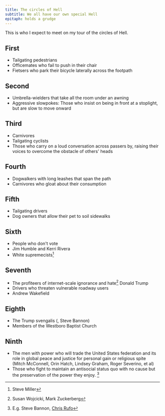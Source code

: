```yaml
---
title: The circles of Hell
subtitle: We all have our own special Hell
epitaph: holds a grudge
---
```


This is who I expect to meet on my tour of the circles of Hell.

## First
<!-- Limbo -->

- Tailgating pedestrians
- Officemates who fail to push in their chair
- Fietsers who park their bicycle laterally across the footpath

## Second
<!-- Lust -->

- Umbrella-wielders that take all the room under an awning
- Aggressive slowpokes: Those who insist on being in front at a stoplight, but are slow to move onward

## Third
<!-- Gluttony -->

- Carnivores
- Tailgating cyclists
- Those who carry on a loud conversation across passers by, raising their voices to overcome the obstacle of others' heads

## Fourth
<!-- Greed -->

- Dogwalkers with long leashes that span the path
- Carnivores who gloat about their consumption

## Fifth
<!-- Anger -->

- Tailgating drivers
- Dog owners that allow their pet to soil sidewalks

## Sixth
<!-- Heresy -->

- People who don't vote
- Jim Humble and Kerri Rivera
- White supremecists[^nazis]

[^nazis]: Steve Miller

## Seventh
<!-- Violence -->

- The profiteers of internet-scale ignorance and hate[^media]
  Donald Trump
- Drivers who threaten vulnerable roadway users
- Andrew Wakefield

[^media]:  Susan Wojcicki, Mark Zuckerberg

## Eighth
<!-- Fraud -->

- The Trump svengalis (, Steve Bannon)
- Members of the Westboro Baptist Church

## Ninth
<!-- Treachery -->

- The men with power who will trade the United States federation and its role in global peace and justice for personal gain or religious spite (Mitch McConnell, Orin Hatch, Lindsey Graham, Roger Severino, et al)
- Those who fight to maintain an antisocial status quo with no cause but the preservation of the power they enjoy. [^statusquo]

[^statusquo]: E.g. Steve Bannon, [Chris Rufo](https://www.wsj.com/articles/new-left-urbanists-want-to-remake-your-city-11566512564)
